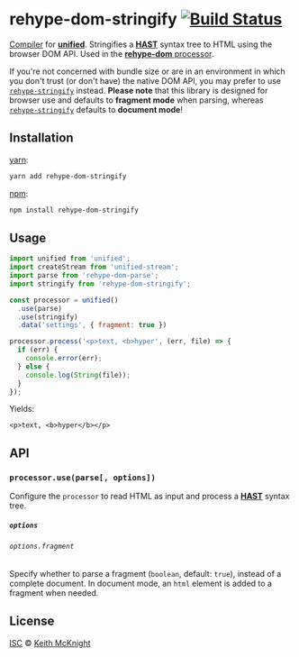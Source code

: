 # rehype-dom-stringify [![Build Status][travis-badge]][travis]

[Compiler][] for [**unified**][unified]. Stringifies a [**HAST**][hast] syntax tree to HTML using
the browser DOM API. Used in the [**rehype-dom** processor][processor].

If you're not concerned with bundle size or are in an environment in which you don't trust (or don't
have) the native DOM API, you may prefer to use [`rehype-stringify`][rehype-stringify] instead.
**Please note** that this library is designed for browser use and defaults to **fragment mode** when
parsing, whereas [`rehype-stringify`][rehype-stringify] defaults to **document mode**!

## Installation

[yarn][]:

```bash
yarn add rehype-dom-stringify
```

[npm][]:

```bash
npm install rehype-dom-stringify
```

## Usage

```js
import unified from 'unified';
import createStream from 'unified-stream';
import parse from 'rehype-dom-parse';
import stringify from 'rehype-dom-stringify';

const processor = unified()
  .use(parse)
  .use(stringify)
  .data('settings', { fragment: true })

processor.process('<p>text, <b>hyper', (err, file) => {
  if (err) {
    console.error(err);
  } else {
    console.log(String(file));
  }
});
```

Yields:

```
<p>text, <b>hyper</b></p>
```

## API

### `processor.use(parse[, options])`

Configure the `processor` to read HTML as input and process a
[**HAST**][hast] syntax tree.

##### `options`

###### `options.fragment`

Specify whether to parse a fragment (`boolean`, default: `true`), instead of a complete document.
In document mode, an `html` element is added to a fragment when needed.

## License

[ISC][license] © [Keith McKnight][author]

<!-- Definitions -->

[travis-badge]: https://img.shields.io/travis/kmck/rehype-dom.svg

[travis]: https://travis-ci.org/kmck/rehype-dom

[yarn]: https://yarnpkg.com/lang/en/docs/install

[npm]: https://docs.npmjs.com/cli/install

[license]: https://github.com/kmck/rehype-dom/blob/master/LICENSE

[author]: https://keith.mcknig.ht

[unified]: https://github.com/unifiedjs/unified

[processor]: https://github.com/kmck/rehype-dom/blob/master/packages/rehype-dom

[compiler]: https://github.com/unifiedjs/unified#processorcompiler

[hast]: https://github.com/syntax-tree/hast

[rehype-stringify]: https://github.com/rehypejs/rehype/tree/master/packages/rehype-stringify
